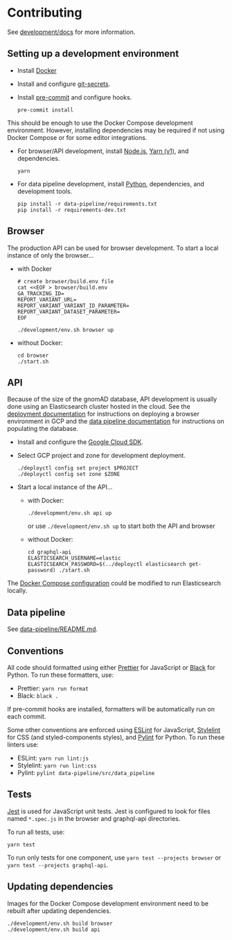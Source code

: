 # Contributing

See [development/docs](./development/docs) for more information.

## Setting up a development environment

- Install [Docker](https://www.docker.com/)

- Install and configure [git-secrets](https://github.com/awslabs/git-secrets).

- Install [pre-commit](https://pre-commit.com/) and configure hooks.

  ```
  pre-commit install
  ```

This should be enough to use the Docker Compose development environment. However, installing dependencies may be required if not using Docker Compose or for some editor integrations.

- For browser/API development, install [Node.js](https://nodejs.org/), [Yarn (v1)](https://classic.yarnpkg.com/), and dependencies.

  ```
  yarn
  ```

- For data pipeline development, install [Python](https://www.python.org/), dependencies, and development tools.

  ```
  pip install -r data-pipeline/requirements.txt
  pip install -r requirements-dev.txt
  ```

## Browser

The production API can be used for browser development. To start a local instance of only the browser...

- with Docker

  ```
  # create browser/build.env file
  cat <<EOF > browser/build.env
  GA_TRACKING_ID=
  REPORT_VARIANT_URL=
  REPORT_VARIANT_VARIANT_ID_PARAMETER=
  REPORT_VARIANT_DATASET_PARAMETER=
  EOF

  ./development/env.sh browser up
  ```

- without Docker:

  ```
  cd browser
  ./start.sh
  ```

## API

Because of the size of the gnomAD database, API development is usually done using an Elasticsearch cluster hosted in the cloud. See the [deployment documentation](./deploy/README.md) for instructions on deploying a browser environment in GCP and the [data pipeline documentation](./data-pipeline/README.md) for instructions on populating the database.

- Install and configure the [Google Cloud SDK](https://cloud.google.com/sdk/docs/install).

- Select GCP project and zone for development deployment.

  ```
  ./deployctl config set project $PROJECT
  ./deployctl config set zone $ZONE
  ```

- Start a local instance of the API...

  - with Docker:

    ```
    ./development/env.sh api up
    ```

    or use `./development/env.sh up` to start both the API and browser

  - without Docker:

    ```
    cd graphql-api
    ELASTICSEARCH_USERNAME=elastic ELASTICSEARCH_PASSWORD=$(../deployctl elasticsearch get-password) ./start.sh
    ```

The [Docker Compose configuration](development/api.docker-compose.yaml) could be modified to run Elasticsearch locally.

## Data pipeline

See [data-pipeline/README.md](./data-pipeline/README.md).

## Conventions

All code should formatted using either [Prettier](https://prettier.io/) for JavaScript or [Black](https://black.readthedocs.io/) for Python. To run these formatters, use:

- Prettier: `yarn run format`
- Black: `black .`

If pre-commit hooks are installed, formatters will be automatically run on each commit.

Some other conventions are enforced using [ESLint](https://eslint.org/) for JavaScript, [Stylelint](https://stylelint.io/) for CSS (and styled-components styles), and [Pylint](https://pylint.org/) for Python. To run these linters use:

- ESLint: `yarn run lint:js`
- Stylelint: `yarn run lint:css`
- Pylint: `pylint data-pipeline/src/data_pipeline`

## Tests

[Jest](https://jestjs.io/) is used for JavaScript unit tests. Jest is configured to look for files named `*.spec.js` in the browser and graphql-api directories.

To run all tests, use:

```
yarn test
```

To run only tests for one component, use `yarn test --projects browser` or `yarn test --projects graphql-api`.

## Updating dependencies

Images for the Docker Compose development environment need to be rebuilt after updating dependencies.

```
./development/env.sh build browser
./development/env.sh build api
```
